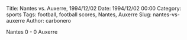 Title: Nantes vs. Auxerre, 1994/12/02
Date: 1994/12/02 00:00
Category: sports
Tags: football, football scores, Nantes, Auxerre
Slug: nantes-vs-auxerre
Author: carbonero


Nantes 0 - 0 Auxerre
